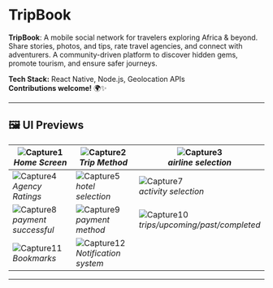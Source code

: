 # TripBook

**TripBook**: A mobile social network for travelers exploring Africa & beyond. Share stories, photos, and tips, rate travel agencies, and connect with adventurers. A community-driven platform to discover hidden gems, promote tourism, and ensure safer journeys.

**Tech Stack:** React Native, Node.js, Geolocation APIs  
**Contributions welcome!** 🌍✨

---

## 🖼️ UI Previews

| ![Capture1](https://github.com/user-attachments/assets/4740eb06-be71-4fd8-9d1a-37d7196fa48e) <br> *Home Screen* | ![Capture2](https://github.com/user-attachments/assets/6258b3a1-d984-4bc3-8653-b664d1f3298c) <br> *Trip Method* | ![Capture3](https://github.com/user-attachments/assets/fa3e2ec0-c8d6-4918-82dd-0b39491ccfab) <br> *airline selection* |
| --- | --- | --- |
| ![Capture4](https://github.com/user-attachments/assets/a3c98d9e-a930-43c6-aaf6-264d99603862) <br> *Agency Ratings* | ![Capture5](https://github.com/user-attachments/assets/c3dba8c5-49b4-4591-86bf-6d344ecfff39) <br> *hotel selection* | ![Capture7](https://github.com/user-attachments/assets/720968b3-2a9e-49a9-b264-e42ef7664ebf) <br> *activity selection* |
| ![Capture8](https://github.com/user-attachments/assets/d84dd2c9-27cd-4bd4-9d7a-2fbe83f54a62) <br> *payment successful* | ![Capture9](https://github.com/user-attachments/assets/d7af78c3-5b50-47ea-9759-c6ac13d38342) <br> *payment method* | ![Capture10](https://github.com/user-attachments/assets/1e8d31c9-d05c-4c42-962c-9243b9f9281d) <br> *trips/upcoming/past/completed* |
| ![Capture11](https://github.com/user-attachments/assets/09cdcec3-e755-4682-888c-a0c227c0183c) <br> *Bookmarks* | ![Capture12](https://github.com/user-attachments/assets/64365988-5194-44f6-bdff-4637c14d2136) <br> *Notification system* |  |

---
